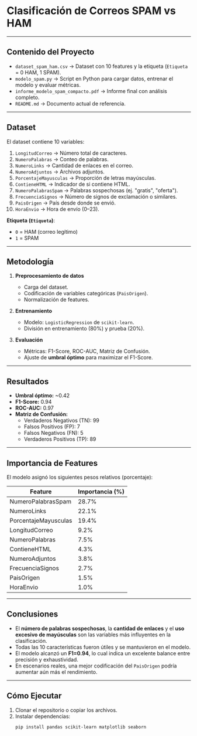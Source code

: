 # Clasificación de Correos SPAM vs HAM


---

## Contenido del Proyecto

- `dataset_spam_ham.csv` → Dataset con 10 features y la etiqueta (`Etiqueta` = 0 HAM, 1 SPAM).
- `modelo_spam.py` → Script en Python para cargar datos, entrenar el modelo y evaluar métricas.
- `informe_modelo_spam_compacto.pdf` → Informe final con análisis completo.
- `README.md` → Documento actual de referencia.

---

## Dataset

El dataset contiene 10 variables:

1. `LongitudCorreo` → Número total de caracteres.  
2. `NumeroPalabras` → Conteo de palabras.  
3. `NumeroLinks` → Cantidad de enlaces en el correo.  
4. `NumeroAdjuntos` → Archivos adjuntos.  
5. `PorcentajeMayusculas` → Proporción de letras mayúsculas.  
6. `ContieneHTML` → Indicador de si contiene HTML.  
7. `NumeroPalabrasSpam` → Palabras sospechosas (ej. "gratis", "oferta").  
8. `FrecuenciaSignos` → Número de signos de exclamación o similares.  
9. `PaisOrigen` → País desde donde se envió.  
10. `HoraEnvio` → Hora de envío (0–23).  

**Etiqueta (`Etiqueta`)**:  
- `0` = HAM (correo legítimo)  
- `1` = SPAM  

---

## Metodología

1. **Preprocesamiento de datos**
   - Carga del dataset.
   - Codificación de variables categóricas (`PaisOrigen`).
   - Normalización de features.

2. **Entrenamiento**
   - Modelo: `LogisticRegression` de `scikit-learn`.
   - División en entrenamiento (80%) y prueba (20%).

3. **Evaluación**
   - Métricas: F1-Score, ROC-AUC, Matriz de Confusión.
   - Ajuste de **umbral óptimo** para maximizar el F1-Score.

---

## Resultados

- **Umbral óptimo:** ~0.42  
- **F1-Score:** 0.94  
- **ROC-AUC:** 0.97  
- **Matriz de Confusión:**
  - Verdaderos Negativos (TN): 99  
  - Falsos Positivos (FP): 7  
  - Falsos Negativos (FN): 5  
  - Verdaderos Positivos (TP): 89  

---

## Importancia de Features

El modelo asignó los siguientes pesos relativos (porcentaje):

| Feature              | Importancia (%) |
|----------------------|-----------------|
| NumeroPalabrasSpam   | 28.7% |
| NumeroLinks          | 22.1% |
| PorcentajeMayusculas | 19.4% |
| LongitudCorreo       | 9.2% |
| NumeroPalabras       | 7.5% |
| ContieneHTML         | 4.3% |
| NumeroAdjuntos       | 3.8% |
| FrecuenciaSignos     | 2.7% |
| PaisOrigen           | 1.5% |
| HoraEnvio            | 1.0% |

---

## Conclusiones

- El **número de palabras sospechosas**, la **cantidad de enlaces** y el **uso excesivo de mayúsculas** son las variables más influyentes en la clasificación.  
- Todas las 10 características fueron útiles y se mantuvieron en el modelo.  
- El modelo alcanzó un **F1=0.94**, lo cual indica un excelente balance entre precisión y exhaustividad.  
- En escenarios reales, una mejor codificación del `PaisOrigen` podría aumentar aún más el rendimiento.

---

## Cómo Ejecutar

1. Clonar el repositorio o copiar los archivos.  
2. Instalar dependencias:  
   ```bash
   pip install pandas scikit-learn matplotlib seaborn
